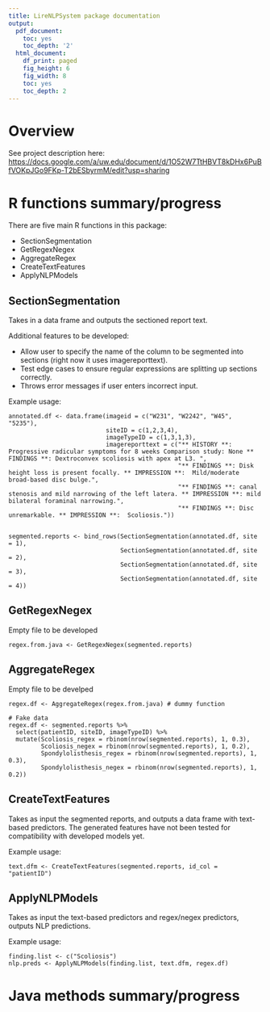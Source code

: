 ```yaml
---
title: LireNLPSystem package documentation
output:
  pdf_document:
    toc: yes
    toc_depth: '2'
  html_document:
    df_print: paged
    fig_height: 6
    fig_width: 8
    toc: yes
    toc_depth: 2
---
```



# Overview

See project description here: https://docs.google.com/a/uw.edu/document/d/1O52W7TtHBVT8kDHx6PuBfVOKpJGo9FKp-T2bESbyrmM/edit?usp=sharing

# R functions summary/progress

There are five main R functions in this package:  

* SectionSegmentation
* GetRegexNegex
* AggregateRegex
* CreateTextFeatures
* ApplyNLPModels

## SectionSegmentation
Takes in a data frame and outputs the sectioned report text.

Additional features to be developed:
* Allow user to specify the name of the column to be segmented into sections (right now it uses imagereporttext).
* Test edge cases to ensure regular expressions are splitting up sections correctly.
* Throws error messages if user enters incorrect input.

Example usage:
```{r section_segmentation}
annotated.df <- data.frame(imageid = c("W231", "W2242", "W45", "5235"),
                           siteID = c(1,2,3,4),
                           imageTypeID = c(1,3,1,3),
                           imagereporttext = c("** HISTORY **: Progressive radicular symptoms for 8 weeks Comparison study: None ** FINDINGS **: Dextroconvex scoliosis with apex at L3. ",
                                               "** FINDINGS **: Disk height loss is present focally. ** IMPRESSION **:  Mild/moderate broad-based disc bulge.",
                                               "** FINDINGS **: canal stenosis and mild narrowing of the left latera. ** IMPRESSION **: mild bilateral foraminal narrowing.",
                                               "** FINDINGS **: Disc unremarkable. ** IMPRESSION **:  Scoliosis."))


segmented.reports <- bind_rows(SectionSegmentation(annotated.df, site = 1),
                               SectionSegmentation(annotated.df, site = 2),
                               SectionSegmentation(annotated.df, site = 3),
                               SectionSegmentation(annotated.df, site = 4))

```

## GetRegexNegex
Empty file to be developed

```{r get_regex_negex}
regex.from.java <- GetRegexNegex(segmented.reports) 
```

## AggregateRegex
Empty file to be develped

```{r aggregate_regex}
regex.df <- AggregateRegex(regex.from.java) # dummy function

# Fake data
regex.df <- segmented.reports %>%
  select(patientID, siteID, imageTypeID) %>%
  mutate(Scoliosis_regex = rbinom(nrow(segmented.reports), 1, 0.3),
         Scoliosis_negex = rbinom(nrow(segmented.reports), 1, 0.2),
         Spondylolisthesis_regex = rbinom(nrow(segmented.reports), 1, 0.3),
         Spondylolisthesis_negex = rbinom(nrow(segmented.reports), 1, 0.2))

```

## CreateTextFeatures

Takes as input the segmented reports, and outputs a data frame with text-based predictors. The generated features have not been tested for compatibility with developed models yet.

Example usage:
```{r create_text_features}
text.dfm <- CreateTextFeatures(segmented.reports, id_col = "patientID") 
```

## ApplyNLPModels

Takes as input the text-based predictors and regex/negex predictors, outputs NLP predictions.

Example usage:
```{r apply_nlp_models}
finding.list <- c("Scoliosis")
nlp.preds <- ApplyNLPModels(finding.list, text.dfm, regex.df)
```


# Java methods summary/progress

